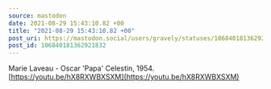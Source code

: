 ```yaml
---
source: mastodon
date: 2021-08-29 15:43:10.82 +00
title: "2021-08-29 15:43:10.82 +00"
post_uri: https://mastodon.social/users/gravely/statuses/106840181362921832
post_id: 106840181362921832
---
```

Marie Laveau - Oscar 'Papa' Celestin, 1954. [https://youtu.be/hX8RXWBXSXM](https://youtu.be/hX8RXWBXSXM)


